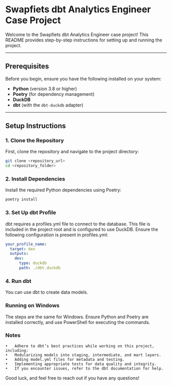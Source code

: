 # Swapfiets dbt Analytics Engineer Case Project

Welcome to the Swapfiets dbt Analytics Engineer case project! This README provides step-by-step instructions for setting up and running the project.

---

## Prerequisites

Before you begin, ensure you have the following installed on your system:

- **Python** (version 3.8 or higher)
- **Poetry** (for dependency management)
- **DuckDB**
- **dbt** (with the `dbt-duckdb` adapter)

---

## Setup Instructions

### 1. Clone the Repository

First, clone the repository and navigate to the project directory:

```bash
git clone <repository_url>
cd <repository_folder>
```
### 2. Install Dependencies

Install the required Python dependencies using Poetry:
```bash
poetry install
```

### 3. Set Up dbt Profile

dbt requires a profiles.yml file to connect to the database. This file is included in the project root and is configured to use DuckDB. Ensure the following configuration is present in profiles.yml:
```yaml
your_profile_name:
  target: dev
  outputs:
    dev:
      type: duckdb
      path: ./dbt.duckdb
```

### 4. Run dbt

You can use dbt to create data models.

### Running on Windows

The steps are the same for Windows. Ensure Python and Poetry are installed correctly, and use PowerShell for executing the commands.

### Notes

	•	Adhere to dbt’s best practices while working on this project, including:
	•	Modularizing models into staging, intermediate, and mart layers.
	•	Adding model.yml files for metadata and testing.
	•	Implementing appropriate tests for data quality and integrity.
	•	If you encounter issues, refer to the dbt documentation for help.

Good luck, and feel free to reach out if you have any questions!

